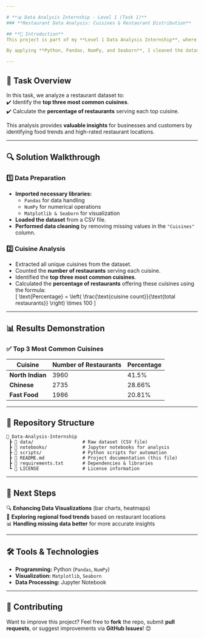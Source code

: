 ```yaml
---

# **📊 Data Analysis Internship - Level 1 (Task 1)**  
### **Restaurant Data Analysis: Cuisines & Restaurant Distribution**  

## **📖 Introduction**  
This project is part of my **Level 1 Data Analysis Internship**, where I analyze a dataset containing information about restaurants. The focus of this task is to **identify the most common cuisines, calculate their distribution**, and **analyze restaurant ratings across different cities**.  

By applying **Python, Pandas, NumPy, and Seaborn**, I cleaned the dataset, extracted insights, and visualized key trends to help understand **cuisine popularity**.  

---
```


## **📌 Task Overview**  
In this task, we analyze a restaurant dataset to:  
✔️ Identify the **top three most common cuisines**.  
✔️ Calculate the **percentage of restaurants** serving each top cuisine.  

This analysis provides **valuable insights** for businesses and customers by identifying food trends and high-rated restaurant locations.  

---

## **🔍 Solution Walkthrough**  

### **1️⃣ Data Preparation**
- **Imported necessary libraries:**  
  - `Pandas` for data handling  
  - `NumPy` for numerical operations  
  - `Matplotlib & Seaborn` for visualization  
- **Loaded the dataset** from a CSV file.  
- **Performed data cleaning** by removing missing values in the `"Cuisines"` column.  

### **2️⃣ Cuisine Analysis**
- Extracted all unique cuisines from the dataset.  
- Counted the **number of restaurants** serving each cuisine.  
- Identified the **top three most common cuisines**.  
- Calculated the **percentage of restaurants** offering these cuisines using the formula:  
  \[
  \text{Percentage} = \left( \frac{\text{cuisine count}}{\text{total restaurants}} \right) \times 100
  \]

 

---

## **📊 Results Demonstration**  

### **✅ Top 3 Most Common Cuisines**
| **Cuisine**        | **Number of Restaurants** | **Percentage** |
|-------------------|-------------------------|---------------|
| **North Indian** | 3960 | 41.5% |
| **Chinese** | 2735 | 28.66% |
| **Fast Food** | 1986 | 20.81% |



---

## **📂 Repository Structure**
```
📁 Data-Analysis-Internship  
 ┣ 📂 data/                  # Raw dataset (CSV file)
 ┣ 📂 notebooks/             # Jupyter notebooks for analysis
 ┣ 📂 scripts/               # Python scripts for automation
 ┣ 📜 README.md              # Project documentation (this file)
 ┣ 📜 requirements.txt       # Dependencies & libraries
 ┗ 📜 LICENSE                # License information
```

---

## **📌 Next Steps**
🔍 **Enhancing Data Visualizations** (bar charts, heatmaps)  
📍 **Exploring regional food trends** based on restaurant locations  
📊 **Handling missing data better** for more accurate insights  

---

## **🛠️ Tools & Technologies**
- **Programming:** Python (`Pandas`, `NumPy`)  
- **Visualization:** `Matplotlib`, `Seaborn`  
- **Data Processing:** Jupyter Notebook  

---

## **📢 Contributing**
Want to improve this project? Feel free to **fork** the repo, submit **pull requests**, or suggest improvements via **GitHub Issues**! 😊  

